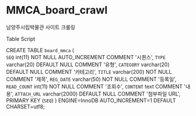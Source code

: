 # MMCA_board_crawl
남양주시립박물관 사이트 크롤링

Table Script

CREATE TABLE `board_mmca` (  
  `SEQ` int(11) NOT NULL AUTO_INCREMENT COMMENT '시퀀스',
  `TYPE` varchar(20) DEFAULT NULL COMMENT '유형',
  `CATEGORY` varchar(20) DEFAULT NULL COMMENT '카테고리',
  `TITLE` varchar(200) NOT NULL COMMENT '제목', 
  `REG_DATE` varchar(50) NOT NULL COMMENT '등록일', 
  `READ_COUNT` int(11) NOT NULL COMMENT '조회수', 
  `CONTENT` text COMMENT '내용', 
  `ATTACH_URL` varchar(2000) DEFAULT NULL COMMENT '첨부파일 URL', 
  PRIMARY KEY (`SEQ`) 
) ENGINE=InnoDB AUTO_INCREMENT=1 DEFAULT CHARSET=utf8;
